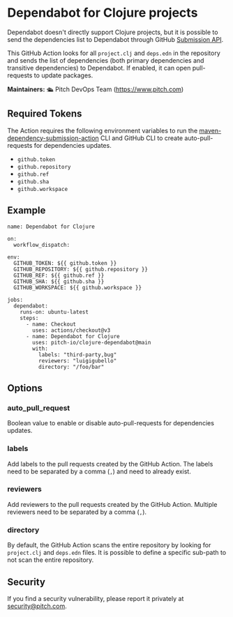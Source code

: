# Dependabot for Clojure projects

Dependabot doesn't directly support Clojure projects, but it is possible to send the dependencies list to Dependabot through GitHub [Submission API](https://docs.github.com/en/code-security/supply-chain-security/understanding-your-software-supply-chain/using-the-dependency-submission-api). 

This GitHub Action looks for all `project.clj` and `deps.edn` in the repository and sends the list of dependencies (both primary dependencies and transitive dependencies) to Dependabot. If enabled, it can open pull-requests to update packages.

**Maintainers:** 🛳️ Pitch DevOps Team (https://www.pitch.com)

## Required Tokens

The Action requires the following environment variables to run the [maven-dependency-submission-action](https://github.com/advanced-security/maven-dependency-submission-action) CLI and GitHub CLI to create auto-pull-requests for dependencies updates.

- `github.token`
- `github.repository`
- `github.ref`
- `github.sha`
- `github.workspace`

## Example

```
name: Dependabot for Clojure

on:
  workflow_dispatch:

env:
  GITHUB_TOKEN: ${{ github.token }}
  GITHUB_REPOSITORY: ${{ github.repository }}
  GITHUB_REF: ${{ github.ref }}
  GITHUB_SHA: ${{ github.sha }}
  GITHUB_WORKSPACE: ${{ github.workspace }}

jobs:
  dependabot:
    runs-on: ubuntu-latest
    steps:
      - name: Checkout
        uses: actions/checkout@v3
      - name: Dependabot for Clojure
        uses: pitch-io/clojure-dependabot@main
        with:
          labels: "third-party,bug"
          reviewers: "luigigubello"
          directory: "/foo/bar"
```

## Options

### auto_pull_request

Boolean value to enable or disable auto-pull-requests for dependencies updates.

### labels

Add labels to the pull requests created by the GitHub Action. The labels need to be separated by a comma (`,`) and need to already exist.

### reviewers

Add reviewers to the pull requests created by the GitHub Action. Multiple reviewers need to be separated by a comma (`,`).

### directory

By default, the GitHub Action scans the entire repository by looking for `project.clj` and `deps.edn` files. It is possible to define a specific sub-path to not scan the entire repository.

## Security

If you find a security vulnerability, please report it privately at security@pitch.com.
